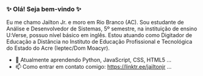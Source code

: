 ### ✨ Olá! Seja bem-vindo ✨

Eu me chamo Jailton Jr. e moro em Rio Branco (AC). Sou estudante de Análise e Desenvolvedor de Sistemas, 5º semestre, na instituição de ensino U:Verse, possuo nível básico em inglês.  Estou atuando como Digitador de Educação a Distância no Instituto de Educação Profissional e Tecnológica do Estado do Acre (Ieptec/Dom Moacyr).


- 🌱 Atualmente aprendendo Python, JavaScript, CSS, HTML5  ...
- 📫 Como entrar em contato comigo: https://linktr.ee/jailtonjr ...
